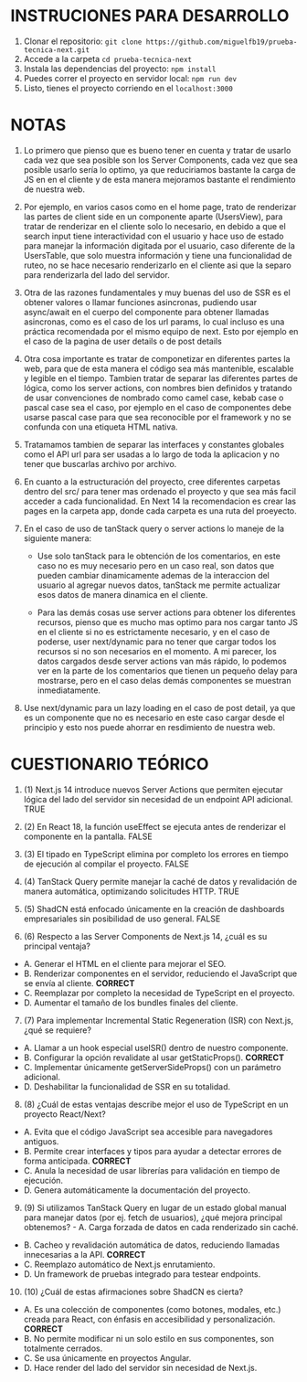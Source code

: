 
# INSTRUCIONES PARA DESARROLLO

1. Clonar el repositorio: `git clone https://github.com/miguelfb19/prueba-tecnica-next.git`
2. Accede a la carpeta `cd prueba-tecnica-next`
3. Instala las dependencias del proyecto: `npm install`
4. Puedes correr el proyecto en servidor local: `npm run dev`
5. Listo, tienes el proyecto corriendo en el `localhost:3000`

# NOTAS

1. Lo primero que pienso que es bueno tener en cuenta y tratar de usarlo cada vez que sea posible son los Server Components, cada vez
que sea posible usarlo sería lo optimo, ya que reduciriamos bastante la carga de JS en en el cliente y de esta manera mejoramos
bastante el rendimiento de nuestra web.

2. Por ejemplo, en varios casos como en el home page, trato de renderizar las partes de client side en un componente aparte (UsersView),
para tratar de renderizar en el cliente solo lo necesario, en debido a que el search input tiene interactividad con el usuario y hace uso de estado para manejar la información digitada por el usuario, caso diferente de la UsersTable, que solo muestra información
y tiene una funcionalidad de ruteo, no se hace necesario renderizarlo en el cliente asi que la separo para renderizarla del lado del servidor.

3. Otra de las razones fundamentales y muy buenas del uso de SSR es el obtener valores o llamar funciones asincronas, pudiendo usar async/await 
en el cuerpo del componente para obtener llamadas asincronas, como es el caso de los url params, lo cual incluso es una práctica recomendada por
el mismo equipo de next. Esto por ejemplo en el caso de la pagina de user details o de post details

4. Otra cosa importante es tratar de componetizar en diferentes partes la web, para que de esta manera el código sea más mantenible, escalable
y legible en el tiempo. Tambien tratar de separar las diferentes partes de lógica, como los server actions, con nombres bien definidos y tratando
de usar convenciones de nombrado como camel case, kebab case o pascal case sea el caso, por ejemplo en el caso de componentes debe usarse pascal case
para que sea reconocible por el framework y no se confunda con una etiqueta HTML nativa.

5. Tratamamos tambien de separar las interfaces y constantes globales como el API url para ser usadas a lo largo de toda la aplicacion y no tener que buscarlas archivo por archivo.

6. En cuanto a la estructuración del proyecto, cree diferentes carpetas dentro del src/ para tener mas ordenado el proyecto y que sea más facil
acceder a cada funcionalidad. En Next 14 la recomendacion es crear las pages en la carpeta app, donde cada carpeta es una ruta del proeyecto.

7. En el caso de uso de tanStack query o server actions lo maneje de la siguiente manera:

    - Use solo tanStack para le obtención de los comentarios, en este caso no es muy necesario pero en un caso real, son datos que pueden cambiar dinamicamente
    ademas de la interaccion del usuario al agregar nuevos datos, tanStack me permite actualizar esos datos de manera dinamica en el cliente.

    - Para las demás cosas use server actions para obtener los diferentes recursos, pienso que es mucho mas optimo para nos cargar tanto JS en el cliente
    si no es estrictamente necesario, y en el caso de poderse, user next/dynamic para no tener que cargar todos los recursos si no son necesarios en el momento. A mi parecer, los datos cargados desde server actions van más rápido, lo podemos ver en la parte de los comentarios que tienen un pequeño
    delay para mostrarse, pero en el caso delas demás componentes se muestran inmediatamente.

8. Use next/dynamic para un lazy loading en el caso de post detail, ya que es un componente que no es necesario en este caso cargar desde el principio
y esto nos puede ahorrar en resdimiento de nuestra web.



# CUESTIONARIO TEÓRICO

1. (1) Next.js 14 introduce nuevos Server Actions que permiten ejecutar lógica del lado del servidor sin necesidad de un endpoint API adicional. 
TRUE
2. (2) En React 18, la función useEffect se ejecuta antes de renderizar el componente en la pantalla.
FALSE
3. (3) El tipado en TypeScript elimina por completo los errores en tiempo de ejecución al compilar el proyecto.
FALSE
4. (4) TanStack Query permite manejar la caché de datos y revalidación de manera automática, optimizando solicitudes HTTP.
TRUE
5. (5) ShadCN está enfocado únicamente en la creación de dashboards empresariales sin posibilidad de uso general.
FALSE


6. (6) Respecto a las Server Components de Next.js 14, ¿cuál es su principal ventaja? 
- A. Generar el HTML en el cliente para mejorar el SEO.
- B. Renderizar componentes en el servidor, reduciendo el JavaScript que se envía al cliente. **CORRECT**
- C. Reemplazar por completo la necesidad de TypeScript en el proyecto. 
- D. Aumentar el tamaño de los bundles finales del cliente.

7. (7) Para implementar Incremental Static Regeneration (ISR) con Next.js, ¿qué se requiere? 
- A. Llamar a un hook especial useISR() dentro de nuestro componente. 
- B. Configurar la opción revalidate al usar getStaticProps(). **CORRECT**
- C. Implementar únicamente getServerSideProps() con un parámetro adicional. 
- D. Deshabilitar la funcionalidad de SSR en su totalidad.

8. (8) ¿Cuál de estas ventajas describe mejor el uso de TypeScript en un proyecto React/Next? 
- A. Evita que el código JavaScript sea accesible para navegadores antiguos. 
- B. Permite crear interfaces y tipos para ayudar a detectar errores de forma anticipada. **CORRECT**
- C. Anula la necesidad de usar librerías para validación en tiempo de ejecución. 
- D. Genera automáticamente la documentación del proyecto.

9. (9) Si utilizamos TanStack Query en lugar de un estado global manual para manejar datos (por ej. fetch de usuarios), ¿qué mejora principal obtenemos? - A. Carga forzada de datos en cada renderizado sin caché. 
- B. Cacheo y revalidación automática de datos, reduciendo llamadas innecesarias a la API. **CORRECT**
- C. Reemplazo automático de Next.js enrutamiento. 
- D. Un framework de pruebas integrado para testear endpoints.

10. (10) ¿Cuál de estas afirmaciones sobre ShadCN es cierta? 
- A. Es una colección de componentes (como botones, modales, etc.) creada para React, con énfasis en accesibilidad y personalización. **CORRECT**
- B. No permite modificar ni un solo estilo en sus componentes, son totalmente cerrados. 
- C. Se usa únicamente en proyectos Angular. 
- D. Hace render del lado del servidor sin necesidad de Next.js.